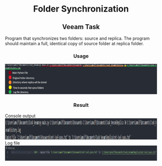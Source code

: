 <h1 style="text-align: center;">Folder Synchronization</h1>
<h2 style="text-align: center;">Veeam Task</h2>

Program that synchronizes two folders: source and
replica. The program should maintain a full, identical copy of source folder at replica folder.

<h3 style="text-align: center;">Usage</h3>

<div style="text-align:center"><img src="Images/1.png" alt="drawing" height="100"/></div>


<h3 style="text-align: center;">Result</h3>
Console output
<div style="text-align:center"><img src="Images/2.png" alt="drawing" height="70"/></div>
Log file
<div style="text-align:center"><img src="Images/3.png" alt="drawing" height="50"/></div>
